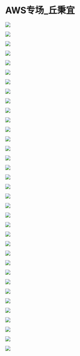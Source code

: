 # AWS专场_丘秉宜

![](images\091919050zlIBAC\201905130919_4.png)

![](images\091919050zlIBAC\201905130919_5.png)

![](images\091919050zlIBAC\201905130919_6.png)

![](images\091919050zlIBAC\201905130919_7.png)

![](images\091919050zlIBAC\201905130919_8.png)

![](images\091919050zlIBAC\201905130919_9.png)

![](images\091919050zlIBAC\201905130919_10.png)

![](images\091919050zlIBAC\201905130919_11.png)

![](images\091919050zlIBAC\201905130919_12.png)

![](images\091919050zlIBAC\201905130919_13.png)

![](images\091919050zlIBAC\201905130919_14.png)

![](images\091919050zlIBAC\201905130919_15.png)

![](images\091919050zlIBAC\201905130919_16.png)

![](images\091919050zlIBAC\201905130919_17.png)

![](images\091919050zlIBAC\201905130919_18.png)

![](images\091919050zlIBAC\201905130919_19.png)

![](images\091919050zlIBAC\201905130919_20.png)

![](images\091919050zlIBAC\201905130919_21.png)

![](images\091919050zlIBAC\201905130919_22.png)

![](images\091919050zlIBAC\201905130919_23.png)

![](images\091919050zlIBAC\201905130919_24.png)

![](images\091919050zlIBAC\201905130919_25.png)

![](images\091919050zlIBAC\201905130919_26.png)

![](images\091919050zlIBAC\201905130919_27.png)

![](images\091919050zlIBAC\201905130919_28.png)

![](images\091919050zlIBAC\201905130919_29.png)

![](images\091919050zlIBAC\201905130919_30.png)

![](images\091919050zlIBAC\201905130919_31.png)

![](images\091919050zlIBAC\201905130919_32.png)

![](images\091919050zlIBAC\201905130919_33.png)

![](images\091919050zlIBAC\201905130919_34.png)

![](images\091919050zlIBAC\201905130919_35.png)

![](images\091919050zlIBAC\201905130919_36.png)

![](images\091919050zlIBAC\201905130919_37.png)

![](images\091919050zlIBAC\201905130919_38.png)

